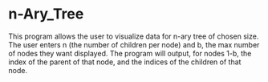 # n-Ary_Tree

This program allows the user to visualize data for n-ary tree of chosen size. The user enters n (the number of children per node) and b, the max number of
nodes they want displayed. The program will output, for nodes 1-b, the index of the parent of that node, and the indices of the children of that node.
